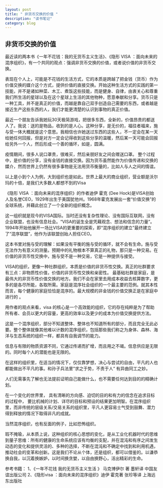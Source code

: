 ```yaml
---
layout: post
title: " 非货币交换的价值 "
description: "读书笔记"
category: blog
---
```


## 非货币交换的价值

最近读的两本书《一年不花钱：我的无货币主义生活》、《隐形 VISA ：面向未来的混序组织》，有一个共同的观点：强调非货币交换的价值，或者说价值的非货币交换。

表现在个人上，可能是不花钱的生活方式，它的本质是跨越了把金钱（货币）作为价值交换的媒介这个方式，提供价值的直接交换。开始这种生活方式的实践的第一技能，并不是诸如种菜、木工、煮饭这些技能，而是健身、自律，由衷关心和尊重我们所生活的星球以及在这个星球上生活的其他物种，愿意奉献和分享。货币只是一种工具，并不是真正的价值，而越是靠自己双手创造自己需要的东西，或者越是接近生产这些东西的人，我们才能更清楚的认识到事物的真正价值。

最近一个朋友告诉我她玩30天极简游戏，把很多东西，全新的，价值昂贵的都送人了。我说：送的是物品，收到的是人心。这种分享，是无价的，福往者福来，施与受一体大概就是这个意思。我相信也许她送过东西的这些人，不一定会在某一天给她任何回报，但是对方一定会记得收到这些分享的温暖，然后某一天可能会回报给另外一个人，然后形成一个善的循环，如是，圆满。

疫情期间，很多人说口罩贵，很难买，然后亲朋好友之间会赠送口罩。 整个过程中，是价值的分享，没有金钱的直接交换。因为货币虽然能作为价值传递和交换的媒介，然而世界上仍然有很多事物是无法用货币衡量的，比如人与人之间的情谊。

以上是小到个人为例，大到组织也是如此。世界上最大的商业组织，营业额是沃尔玛的十倍，是我们大多数人都想不到的Visa

《隐形 VISA ：面向未来的混序组织》的作者迪伊 霍克 (Dee Hock)是VISA创始人及名誉CEO，1929年出生于美国犹他州。1968年霍克发展出一套“价值交换”的全球系统，并藉此创立了一个全新的组织概念。

这一组织就是现今的VISA国际。当时还没有复杂性理论、没有国际互联网，没有企业联盟，也没有信息社会。“VISA的诞生全是凭藉观念、想法和信念的力量”。1994年开始他展开一场比VISA的更重要的探索，即“混序组织的建立”最终建立了“混序联盟”，他作为该联盟创始人担任CEO。

这本书里对施与受的理解：如果没有平衡的施与受的循环，就不会有生命。施与受无法作为有意义的测量。预期中的礼物根本不算真正的礼物，那只是一种交易。在价值的非货币性交换中，施与受不是一种交易，它是一种提供与接受。

VISA的组织，更像一种社群组织，本质是价值的非货币性交换。真正的社群要求有三点：非物质性价值，价值的非货币性交换和亲密性。
最基础社群是家庭，是最伟大的非货币性价值交换的地方。我们不会在家里去用成本收益去核算数字，更多的是各尽所能，各取所需。家庭是混序社会组织的一个最主要的范例。就其本性而言，每个健康的家庭恰恰是混序的。最大规模的非金钱的价值交换正是在家庭中进行的 。



用作者的观点来看，visa 的核心是一个高效能的组织，它的存在纯粹是为了帮助所有者、会员以更大的容量，更高的效率以及更少的成本为价值交换提供方法。

这是一个混序组织，部分不知道整体、整体也不知道所有的部分，而且完全无此必要。整个整体就像其他难以计数的混序组织，包括那些我们称之为身体、森林、海洋与生态系统的组织一样，都具有自我调节的能力。

信息与有限的物质资源不同，它通过传递而扩增，而且用之不竭。信息供应是无限的。同时每个人的潜能也是无限的。

在这样的组织里，在适当的情况下，仅仅靠梦想，决心与尝试的自由，平凡的人也都能做出不平凡的事。和孙子兵法里“求之于势，不责于人“ 有异曲同工之妙。

人们无需事先了解也无法提前证明自己能做什么，也不需要任何达到目的的精确计划。

在一个变化的世界里， 具有清晰的方向感、迫切的目的和有力的信念在追求目标的过程中， 要比机械的计划、详尽的目标和预设的结果更加明智。在混序组织里，而非传统的层级关系/交易关系的组织里，平凡人更容易士气受到鼓舞、潜力得到释放的情况下取得非凡的成就。

当然混序组织，也有反面的例子，比如恐怖组织。

瑕不掩瑜，从本质上说，这种组织的核心思想的变化，是从工业化机器时代的思维到量子思维：所有的健康的生命系统应该有均衡的支配，并在混沌和有序之间发生动态的变化和提供灵活的、多种的选择，不断在混沌和不确定中找到和利用机遇，推动社会的变革和创新。这是我们不论从个体，还是组织，都可以借鉴的。以谦恭换自我，以沉着换嫉妒，以时间换贪婪，以自由换野心，活出精彩的生命。

参考书籍：
1、《一年不花钱 我的无货币主义生活 》 马克博伊尔 著 墨轩译 中国友谊出版公司
2、《隐形visa ：面向未来的混序组织》迪伊 霍克著 张珍等译  上海远东出版社

